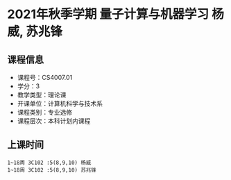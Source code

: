 # 2021年秋季学期 量子计算与机器学习 杨威, 苏兆锋






## 课程信息

- 课程号：CS4007.01
- 学分：3
- 教学类型：理论课
- 开课单位：计算机科学与技术系
- 课程类别：专业选修
- 课程层次：本科计划内课程

## 上课时间

```
1~18周 3C102 :5(8,9,10) 杨威
1~18周 3C102 :5(8,9,10) 苏兆锋
```

